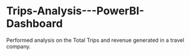 # Trips-Analysis---PowerBI-Dashboard

Performed analysis on the Total Trips and revenue generated in a travel company.
